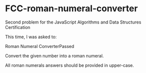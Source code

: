 # FCC-roman-numeral-converter
Second problem for the JavaScript Algorithms and Data Structures Certification

This time, I was asked to:

Roman Numeral ConverterPassed

Convert the given number into a roman numeral.

All roman numerals answers should be provided in upper-case.
